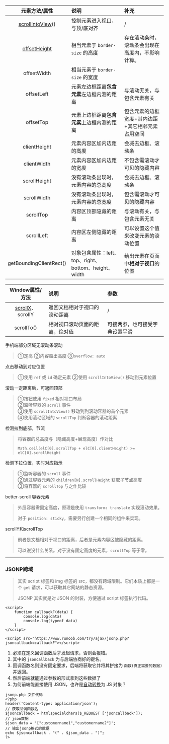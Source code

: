 元素方法/属性 | 说明 | 补充
:-: | :- | :-
[scrollIntoView](https://github.com/SpringLoach/origin-2021/blob/happy-day/JavaScript/第十三章-客户端检测.md#控制滚动)() | 控制元素进入视口，与顶/底对齐 | /
[offsetHeight](https://github.com/SpringLoach/origin-2021/blob/happy-day/JavaScript/第十三章-客户端检测.md#元素尺寸) | 相当元素于 `border-size` 的高度 | 存在滚动条时，滚动条会出现在高度内，不影响计算。
offsetWidth | 相当元素于 `border-size` 的宽度 | 
offsetLeft | 元素左边框距离**包含元素**左边框内测的距离 | 与滚动无关，与包含元素有关
offsetTop | 元素上边框距离**包含元素**上边框内测的距离 | 包含元素的边框宽度+其内边距+其它相邻元素占用空间  
clientHeight | 元素内容区加内边距的高度 | 会减去边框、滚动条
clientWidth | 元素内容区加内边距的宽度 | 不包含需滚动才可见的隐藏内容
scrollHeight | 没有滚动条出现时，元素内容的总高度 | 会减去边框、滚动条
scrollWidth | 没有滚动条出现时，元素内容的总宽度 | 包含需滚动才可见的隐藏内容
scrollTop | 内容区顶部隐藏的距离 | 与滚动有关，与包含元素无关
scrollLeft | 内容区左侧隐藏的距离 | 可以设置这个值来改变元素的滚动位置
getBoundingClientRect() | 对象包含属性：left、top、right、bottom、height、width | 给出元素在页面中**相对于视口**的位置

Window属性/方法 | 说明 | 参数
:-: | :- | :-
[scrollX](https://github.com/SpringLoach/origin-2021/blob/happy-day/JavaScript/第十章-函数.md#视口位置)、scrollY | 返回文档相对于视口的滚动距离 | /
scrollTo() | 相对视口滚动页面的距离，绝对值 | 可接两参，也可接受字典设置平滑

手机端部分区域无滚动条滚动
> ①定高 ②内容超出高度 ③`overflow: auto`

点击移动到对应位置  
> ①使用 `ref` 或 `id` 确定元素 ②使用 `scrollIntoView()` 移动到元素位置 

滚动一定距离后，可返回顶部  
> ①按钮使用 `fixed` 相对视口布局   
> ②监听容器的 `scroll` 事件   
> ③使用 `scrollIntoView()` 移动到到滚动容器的首个元素   
> ④使用滚动区域的 `scrollTop` 判断容器的滚动距离  

检测拉到底部，节流  
> 将容器的总高度与（隐藏高度+展现高度）作对比
>
> ```
> Math.ceil(elC[0].scrollTop + elC[0].clientHeight) >= elC[0].scrollHeight
> ```

检测下拉位置，实时对应指示
> ①监听容器的 `scroll` 事件   
> ②通过容器元素的 `children[N].scrollHeight` 获取子节点高度   
> ③将容器的 `scrollTop` 与之作比较  

better-scroll 容器元素
> 外层容器需固定高度，原理是使用 `transform: translate` 实现滚动效果。  
> 
> 对于 `position: sticky`，需要另行创建一个相同的组件来实现。  

scrollY和scrollTop  
> 前者是文档相对于视口的距离，后者是元素内容区被隐藏的距离。  
> 
> 可以说没什么关系。对于没有固定高度的元素，`scrollTop` 等于零。    

----  

### JSONP跨域  
> 其实 script 标签和 img 标签的 src，都没有跨域限制。它们本质上都是一个 `get` 请求，可以获取其它网站的静态资源。  
> 
> JSONP 其实就是对 JSON 的封装，方便通过 script 标签执行代码。  

```
<script>
    function callbackF(data) {
    	console.log(data)
        console.log(typeof data)
	}
</script>

<script src="https://www.runoob.com/try/ajax/jsonp.php?jsoncallback=callbackF"></script>
```

1. 必须在定义回调函数后才发起请求，否则会报错。     
2. 其中的 `jsoncallback` 为与后端协商好的键名。    
3. 回调函数名则没有固定要求，后端将获取它并将其拼接为 `函数(真正需要的数据)` 并返回。  
4. 然后前端就能通过参数的形式拿到这些数据了  
5. 为何前端能直接使用 JSON，也许是[自动转换](https://www.w3school.com.cn/json/index.asp)为 JS 对象？

```
jsonp.php 文件代码
<?php
header('Content-type: application/json');
// 获取回调函数名
$jsoncallback = htmlspecialchars($_REQUEST ['jsoncallback']);
// json数据
$json_data = '["customername1","customername2"]';
// 输出jsonp格式的数据
echo $jsoncallback . "(" . $json_data . ")";
?>
```





